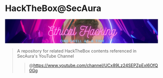 # HackTheBox@SecAura
![banner](https://raw.githubusercontent.com/SecAuraYT/HackTheBox/main/banner.PNG)
> A repository for related HackTheBox contents referenced in SecAura's YouTube Channel
>> @https://www.youtube.com/channel/UCx89Lz24SEPZpExl6OfQ0Gg
